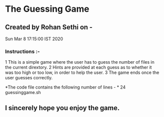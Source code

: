 # The Guessing Game
## Created by **Rohan Sethi** on -
Sun Mar  8 17:15:00 IST 2020

### Instructions :- 
1 This is a simple game where the user has to guess the number of files in the current dirextory.
2 Hints are provided at each guess as to whether it was too high or too low, in order to help the user.
3 The game ends once the user guesses correctly.

*The code file contains the following number of lines - *
24 guessinggame.sh

## I sincerely hope you enjoy the game.
